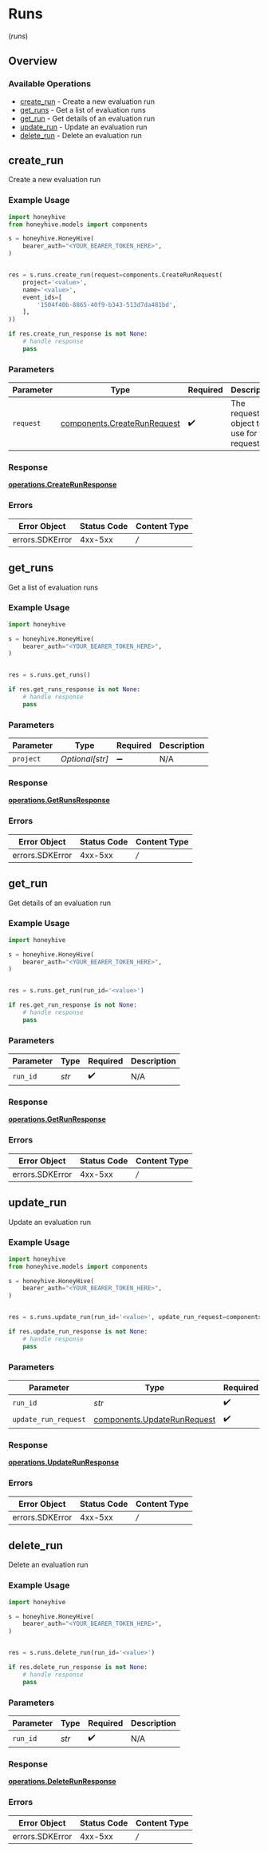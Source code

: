 # Runs
(*runs*)

## Overview

### Available Operations

* [create_run](#create_run) - Create a new evaluation run
* [get_runs](#get_runs) - Get a list of evaluation runs
* [get_run](#get_run) - Get details of an evaluation run
* [update_run](#update_run) - Update an evaluation run
* [delete_run](#delete_run) - Delete an evaluation run

## create_run

Create a new evaluation run

### Example Usage

```python
import honeyhive
from honeyhive.models import components

s = honeyhive.HoneyHive(
    bearer_auth="<YOUR_BEARER_TOKEN_HERE>",
)


res = s.runs.create_run(request=components.CreateRunRequest(
    project='<value>',
    name='<value>',
    event_ids=[
        '1504f40b-8865-40f9-b343-513d7da481bd',
    ],
))

if res.create_run_response is not None:
    # handle response
    pass

```

### Parameters

| Parameter                                                                  | Type                                                                       | Required                                                                   | Description                                                                |
| -------------------------------------------------------------------------- | -------------------------------------------------------------------------- | -------------------------------------------------------------------------- | -------------------------------------------------------------------------- |
| `request`                                                                  | [components.CreateRunRequest](../../models/components/createrunrequest.md) | :heavy_check_mark:                                                         | The request object to use for the request.                                 |

### Response

**[operations.CreateRunResponse](../../models/operations/createrunresponse.md)**

### Errors

| Error Object    | Status Code     | Content Type    |
| --------------- | --------------- | --------------- |
| errors.SDKError | 4xx-5xx         | */*             |


## get_runs

Get a list of evaluation runs

### Example Usage

```python
import honeyhive

s = honeyhive.HoneyHive(
    bearer_auth="<YOUR_BEARER_TOKEN_HERE>",
)


res = s.runs.get_runs()

if res.get_runs_response is not None:
    # handle response
    pass

```

### Parameters

| Parameter          | Type               | Required           | Description        |
| ------------------ | ------------------ | ------------------ | ------------------ |
| `project`          | *Optional[str]*    | :heavy_minus_sign: | N/A                |

### Response

**[operations.GetRunsResponse](../../models/operations/getrunsresponse.md)**

### Errors

| Error Object    | Status Code     | Content Type    |
| --------------- | --------------- | --------------- |
| errors.SDKError | 4xx-5xx         | */*             |


## get_run

Get details of an evaluation run

### Example Usage

```python
import honeyhive

s = honeyhive.HoneyHive(
    bearer_auth="<YOUR_BEARER_TOKEN_HERE>",
)


res = s.runs.get_run(run_id='<value>')

if res.get_run_response is not None:
    # handle response
    pass

```

### Parameters

| Parameter          | Type               | Required           | Description        |
| ------------------ | ------------------ | ------------------ | ------------------ |
| `run_id`           | *str*              | :heavy_check_mark: | N/A                |

### Response

**[operations.GetRunResponse](../../models/operations/getrunresponse.md)**

### Errors

| Error Object    | Status Code     | Content Type    |
| --------------- | --------------- | --------------- |
| errors.SDKError | 4xx-5xx         | */*             |


## update_run

Update an evaluation run

### Example Usage

```python
import honeyhive
from honeyhive.models import components

s = honeyhive.HoneyHive(
    bearer_auth="<YOUR_BEARER_TOKEN_HERE>",
)


res = s.runs.update_run(run_id='<value>', update_run_request=components.UpdateRunRequest())

if res.update_run_response is not None:
    # handle response
    pass

```

### Parameters

| Parameter                                                                  | Type                                                                       | Required                                                                   | Description                                                                |
| -------------------------------------------------------------------------- | -------------------------------------------------------------------------- | -------------------------------------------------------------------------- | -------------------------------------------------------------------------- |
| `run_id`                                                                   | *str*                                                                      | :heavy_check_mark:                                                         | N/A                                                                        |
| `update_run_request`                                                       | [components.UpdateRunRequest](../../models/components/updaterunrequest.md) | :heavy_check_mark:                                                         | N/A                                                                        |

### Response

**[operations.UpdateRunResponse](../../models/operations/updaterunresponse.md)**

### Errors

| Error Object    | Status Code     | Content Type    |
| --------------- | --------------- | --------------- |
| errors.SDKError | 4xx-5xx         | */*             |


## delete_run

Delete an evaluation run

### Example Usage

```python
import honeyhive

s = honeyhive.HoneyHive(
    bearer_auth="<YOUR_BEARER_TOKEN_HERE>",
)


res = s.runs.delete_run(run_id='<value>')

if res.delete_run_response is not None:
    # handle response
    pass

```

### Parameters

| Parameter          | Type               | Required           | Description        |
| ------------------ | ------------------ | ------------------ | ------------------ |
| `run_id`           | *str*              | :heavy_check_mark: | N/A                |

### Response

**[operations.DeleteRunResponse](../../models/operations/deleterunresponse.md)**

### Errors

| Error Object    | Status Code     | Content Type    |
| --------------- | --------------- | --------------- |
| errors.SDKError | 4xx-5xx         | */*             |
